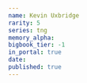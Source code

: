 ```yaml
---
name: Kevin Uxbridge
rarity: 5
series: tng
memory_alpha:
bigbook_tier: -1
in_portal: true
date:
published: true
---
```



